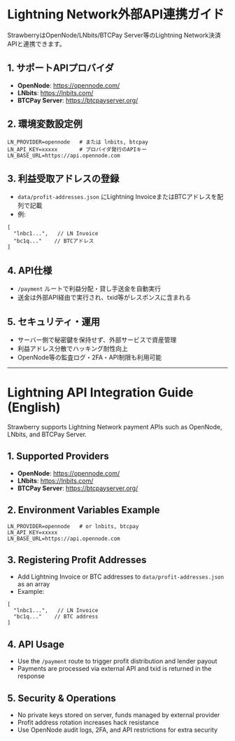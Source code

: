 # Lightning Network外部API連携ガイド

StrawberryはOpenNode/LNbits/BTCPay Server等のLightning Network決済APIと連携できます。

## 1. サポートAPIプロバイダ
- **OpenNode**: https://opennode.com/
- **LNbits**: https://lnbits.com/
- **BTCPay Server**: https://btcpayserver.org/

## 2. 環境変数設定例
```
LN_PROVIDER=opennode   # または lnbits, btcpay
LN_API_KEY=xxxxx       # プロバイダ発行のAPIキー
LN_BASE_URL=https://api.opennode.com
```

## 3. 利益受取アドレスの登録
- `data/profit-addresses.json` にLightning InvoiceまたはBTCアドレスを配列で記載
- 例:
```
[
  "lnbc1...",   // LN Invoice
  "bc1q..."    // BTCアドレス
]
```

## 4. API仕様
- `/payment` ルートで利益分配・貸し手送金を自動実行
- 送金は外部API経由で実行され、txid等がレスポンスに含まれる

## 5. セキュリティ・運用
- サーバー側で秘密鍵を保持せず、外部サービスで資産管理
- 利益アドレス分散でハッキング耐性向上
- OpenNode等の監査ログ・2FA・API制限も利用可能

---

# Lightning API Integration Guide (English)

Strawberry supports Lightning Network payment APIs such as OpenNode, LNbits, and BTCPay Server.

## 1. Supported Providers
- **OpenNode**: https://opennode.com/
- **LNbits**: https://lnbits.com/
- **BTCPay Server**: https://btcpayserver.org/

## 2. Environment Variables Example
```
LN_PROVIDER=opennode   # or lnbits, btcpay
LN_API_KEY=xxxxx
LN_BASE_URL=https://api.opennode.com
```

## 3. Registering Profit Addresses
- Add Lightning Invoice or BTC addresses to `data/profit-addresses.json` as an array
- Example:
```
[
  "lnbc1...",   // LN Invoice
  "bc1q..."    // BTC address
]
```

## 4. API Usage
- Use the `/payment` route to trigger profit distribution and lender payout
- Payments are processed via external API and txid is returned in the response

## 5. Security & Operations
- No private keys stored on server, funds managed by external provider
- Profit address rotation increases hack resistance
- Use OpenNode audit logs, 2FA, and API restrictions for extra security

